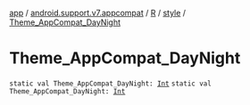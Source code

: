 [app](../../../index.md) / [android.support.v7.appcompat](../../index.md) / [R](../index.md) / [style](index.md) / [Theme_AppCompat_DayNight](./-theme_-app-compat_-day-night.md)

# Theme_AppCompat_DayNight

`static val Theme_AppCompat_DayNight: `[`Int`](https://kotlinlang.org/api/latest/jvm/stdlib/kotlin/-int/index.html)
`static val Theme_AppCompat_DayNight: `[`Int`](https://kotlinlang.org/api/latest/jvm/stdlib/kotlin/-int/index.html)